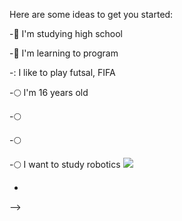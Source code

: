 Here are some ideas to get you started:

-🏫  I'm studying high school

-🥈 I'm learning to program 

-: I like to play futsal, FIFA

-🌕 I'm 16 years old

-🌕

-🌕

-🌕 I want to study robotics 
![](https://media1.tenor.com/m/TgBem3RwaBcAAAAd/kikimogi-kiki.gif)

-
-->


